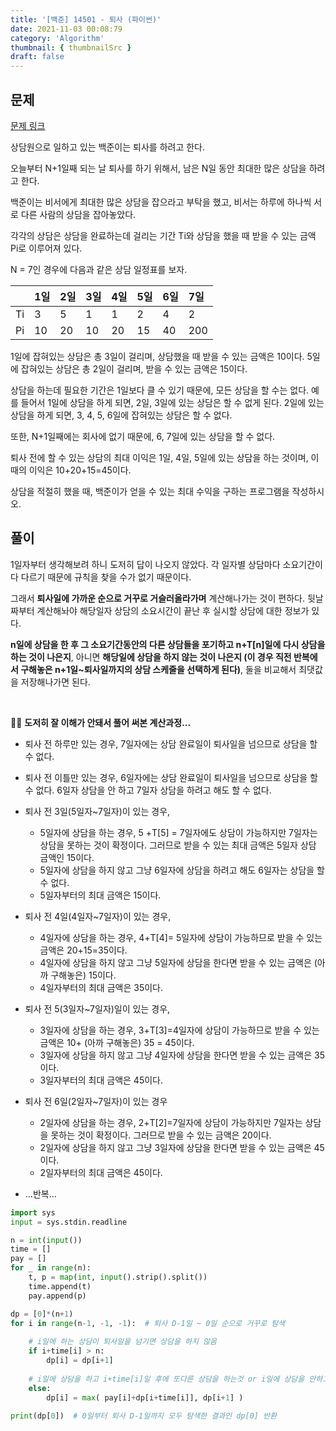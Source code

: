 ```yaml
---
title: '[백준] 14501 - 퇴사 (파이썬)'
date: 2021-11-03 00:08:79
category: 'Algorithm'
thumbnail: { thumbnailSrc }
draft: false
---
```


## 문제

[문제 링크](https://www.acmicpc.net/problem/14501)



상담원으로 일하고 있는 백준이는 퇴사를 하려고 한다.

오늘부터 N+1일째 되는 날 퇴사를 하기 위해서, 남은 N일 동안 최대한 많은 상담을 하려고 한다.

백준이는 비서에게 최대한 많은 상담을 잡으라고 부탁을 했고, 비서는 하루에 하나씩 서로 다른 사람의 상담을 잡아놓았다.

각각의 상담은 상담을 완료하는데 걸리는 기간 Ti와 상담을 했을 때 받을 수 있는 금액 Pi로 이루어져 있다.

N = 7인 경우에 다음과 같은 상담 일정표를 보자.

|      | 1일  | 2일  | 3일  | 4일  | 5일  | 6일  | 7일  |
| :--- | :--- | :--- | :--- | :--- | :--- | :--- | :--- |
| Ti   | 3    | 5    | 1    | 1    | 2    | 4    | 2    |
| Pi   | 10   | 20   | 10   | 20   | 15   | 40   | 200  |

1일에 잡혀있는 상담은 총 3일이 걸리며, 상담했을 때 받을 수 있는 금액은 10이다. 5일에 잡혀있는 상담은 총 2일이 걸리며, 받을 수 있는 금액은 15이다.

상담을 하는데 필요한 기간은 1일보다 클 수 있기 때문에, 모든 상담을 할 수는 없다. 예를 들어서 1일에 상담을 하게 되면, 2일, 3일에 있는 상담은 할 수 없게 된다. 2일에 있는 상담을 하게 되면, 3, 4, 5, 6일에 잡혀있는 상담은 할 수 없다.

또한, N+1일째에는 회사에 없기 때문에, 6, 7일에 있는 상담을 할 수 없다.

퇴사 전에 할 수 있는 상담의 최대 이익은 1일, 4일, 5일에 있는 상담을 하는 것이며, 이때의 이익은 10+20+15=45이다.

상담을 적절히 했을 때, 백준이가 얻을 수 있는 최대 수익을 구하는 프로그램을 작성하시오.



## 풀이

1일자부터 생각해보려 하니 도저히 답이 나오지 않았다. 각 일자별 상담마다 소요기간이 다 다르기 때문에 규칙을 찾을 수가 없기 때문이다.

그래서 **퇴사일에 가까운 순으로 거꾸로 거슬러올라가며** 계산해나가는 것이 편하다. 뒷날짜부터 계산해놔야 해당일자 상담의 소요시간이 끝난 후 실시할 상담에 대한 정보가 있다.

**n일에 상담을 한 후 그 소요기간동안의 다른 상담들을 포기하고 n+T[n]일에 다시 상담을 하는 것이 나은지**, 아니면 **해당일에 상담을 하지 않는 것이 나은지 (이 경우 직전 반복에서 구해놓은 n+1일~퇴사일까지의 상담 스케줄을 선택하게 된다)**, 둘을 비교해서 최댓값을 저장해나가면 된다.



<br>

🤦‍♀️ **도저히 잘 이해가 안돼서 풀어 써본 계산과정...**

- 퇴사 전 하루만 있는 경우, 7일자에는 상담 완료일이 퇴사일을 넘으므로 상담을 할 수 없다.

- 퇴사 전 이틀만 있는 경우, 6일자에는 상담 완료일이 퇴사일을 넘으므로 상담을 할 수 없다. 6일자 상담을 안 하고 7일자 상담을 하려고 해도 할 수 없다.
- 퇴사 전 3일(5일자~7일자)이 있는 경우, 
  - 5일자에 상담을 하는 경우, 5 +T[5] = 7일자에도 상담이 가능하지만 7일자는 상담을 못하는 것이 확정이다. 그러므로 받을 수 있는 최대 금액은 5일자 상담 금액인 15이다. 
  - 5일자에 상담을 하지 않고 그냥 6일자에 상담을 하려고 해도 6일자는 상담을 할 수 없다.
  - 5일자부터의 최대 금액은 15이다.
- 퇴사 전 4일(4일자~7일자)이 있는 경우, 
  - 4일자에 상담을 하는 경우, 4+T[4]= 5일자에 상담이 가능하므로 받을 수 있는 금액은 20+15=35이다. 
  - 4일자에 상담을 하지 않고 그냥 5일자에 상담을 한다면 받을 수 있는 금액은 (아까 구해놓은) 15이다.
  - 4일자부터의 최대 금액은 35이다.

- 퇴사 전 5(3일자~7일자)일이 있는 경우,
  - 3일자에 상담을 하는 경우, 3+T[3]=4일자에 상담이 가능하므로 받을 수 있는 금액은 10+ (아까 구해놓은) 35 = 45이다.
  - 3일자에 상담을 하지 않고 그냥 4일자에 상담을 한다면 받을 수 있는 금액은 35이다.
  - 3일자부터의 최대 금액은 45이다.

- 퇴사 전 6일(2일자~7일자)이 있는 경우
  - 2일자에 상담을 하는 경우, 2+T[2]=7일자에 상담이 가능하지만 7일자는 상담을 못하는 것이 확정이다. 그러므로 받을 수 있는 금액은 20이다.
  - 2일자에 상담을 하지 않고 그냥 3일자에 상담을 한다면 받을 수 있는 금액은 45이다.
  - 2일자부터의 최대 금액은 45이다.

- ...반복...



```python
import sys
input = sys.stdin.readline

n = int(input())
time = []
pay = []
for _ in range(n):
    t, p = map(int, input().strip().split())
    time.append(t)
    pay.append(p)

dp = [0]*(n+1)   
for i in range(n-1, -1, -1):  # 퇴사 D-1일 ~ 0일 순으로 거꾸로 탐색
    
    # i일에 하는 상담이 퇴사일을 넘기면 상담을 하지 않음
    if i+time[i] > n:  
        dp[i] = dp[i+1]
        
    # i일에 상담을 하고 i+time[i]일 후에 또다른 상담을 하는것 or i일에 상담을 안하고 그냥 i+1일부터의 스케줄을 선택하는 것 중 큰 금액을 선택 
    else:
        dp[i] = max( pay[i]+dp[i+time[i]], dp[i+1] )  
    
print(dp[0])  # 0일부터 퇴사 D-1일까지 모두 탐색한 결과인 dp[0] 반환 
```

